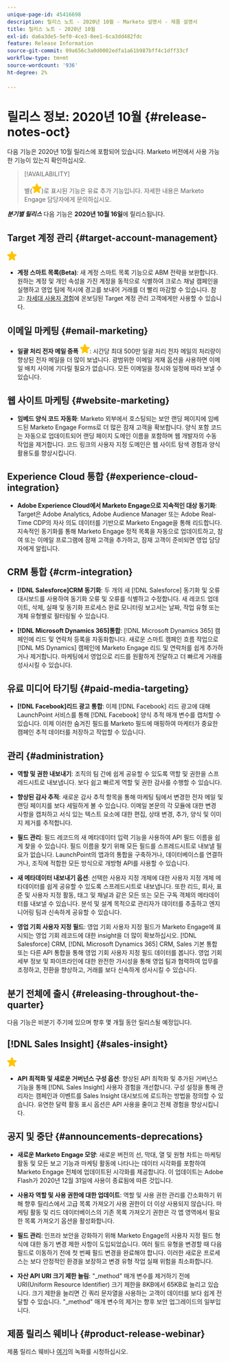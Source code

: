 ```yaml
---
unique-page-id: 45416698
description: 릴리스 노트 - 2020년 10월 - Marketo 설명서 - 제품 설명서
title: 릴리스 노트 - 2020년 10월
exl-id: da6a3de5-5ef0-4ce3-8ee1-6ca3dd482fdc
feature: Release Information
source-git-commit: 09a656c3a0d0002edfa1a61b987bff4c1dff33cf
workflow-type: tm+mt
source-wordcount: '936'
ht-degree: 2%

---
```


# 릴리스 정보: 2020년 10월 {#release-notes-oct}

다음 기능은 2020년 10월 릴리스에 포함되어 있습니다. Marketo 버전에서 사용 가능한 기능이 있는지 확인하십시오.

>[!AVAILABILITY]
>
>별(![](assets/yellow-star.png))로 표시된 기능은 유료 추가 기능입니다. 자세한 내용은 Marketo Engage 담당자에게 문의하십시오.

**_분기별 릴리스_** 다음 기능은 **2020년 10월 16일**&#x200B;에 릴리스됩니다.

## Target 계정 관리 {#target-account-management}

![(별)](assets/yellow-star.png)

* **계정 스마트 목록(Beta)**: 새 계정 스마트 목록 기능으로 ABM 전략을 보완합니다. 원하는 계정 및 개인 속성을 가진 계정을 동적으로 식별하여 크로스 채널 캠페인을 실행하고 영업 팀에 적시에 경고를 보내어 거래를 더 빨리 마감할 수 있습니다. 참고: [차세대 사용자 경험](https://nation.marketo.com/t5/Employee-Blogs/The-Next-Generation-Marketo-Engage-Experience/ba-p/304205)에 온보딩된 Target 계정 관리 고객에게만 사용할 수 있습니다.

## 이메일 마케팅 {#email-marketing}

* **일괄 처리 전자 메일 증폭** ![(별)](assets/yellow-star.png): 시간당 최대 500만 일괄 처리 전자 메일의 처리량이 향상된 전자 메일을 더 많이 보냅니다. 광범위한 이메일 게재 옵션을 사용하면 이메일 배치 사이에 기다릴 필요가 없습니다. 모든 이메일을 정시와 일정에 따라 보낼 수 있습니다.

## 웹 사이트 마케팅 {#website-marketing}

* **임베드 양식 코드 자동화**: Marketo 외부에서 호스팅되는 보안 랜딩 페이지에 임베드된 Marketo Engage Forms로 더 많은 잠재 고객을 확보합니다. 양식 포함 코드는 자동으로 업데이트되어 랜딩 페이지 도메인 이름을 포함하며 웹 개발자의 수동 작업을 제거합니다. 코드 링크의 사용자 지정 도메인은 웹 사이트 탐색 경험과 양식 활용도를 향상시킵니다.

## Experience Cloud 통합 {#experience-cloud-integration}

* **Adobe Experience Cloud에서 Marketo Engage으로 지속적인 대상 동기화**: Target은 Adobe Analytics, Adobe Audience Manager 또는 Adobe Real-Time CDP의 자사 의도 데이터를 기반으로 Marketo Engage을 통해 리드합니다. 지속적인 동기화를 통해 Marketo Engage 정적 목록을 자동으로 업데이트하고, 참여 또는 이메일 프로그램에 잠재 고객을 추가하고, 잠재 고객이 준비되면 영업 담당자에게 알립니다.

## CRM 통합 {#crm-integration}

* **[!DNL Salesforce]CRM 동기화**: 두 개의 새 [!DNL Salesforce] 동기화 및 오류 대시보드를 사용하여 동기화 오류 및 오류를 식별하고 수정합니다. 새 레코드 업데이트, 삭제, 실패 및 동기화 프로세스 완료 모니터링 보고서는 날짜, 작업 유형 또는 개체 유형별로 필터링될 수 있습니다.

* **[!DNL Microsoft Dynamics 365]통합**: [!DNL Microsoft Dynamics 365] 캠페인에 리드 및 연락처 등록을 자동화합니다. 새로운 스마트 캠페인 흐름 작업으로 [!DNL MS Dynamics] 캠페인에 Marketo Engage 리드 및 연락처를 쉽게 추가하거나 제거합니다. 마케팅에서 영업으로 리드를 원활하게 전달하고 더 빠르게 거래를 성사시킬 수 있습니다.

## 유료 미디어 타기팅 {#paid-media-targeting}

* **[!DNL Facebook]리드 광고 통합**: 이제 [!DNL Facebook] 리드 광고에 대해 LaunchPoint 서비스를 통해 [!DNL Facebook] 양식 추적 매개 변수를 캡처할 수 있습니다. 이제 이러한 숨겨진 필드를 Marketo 필드에 매핑하여 마케터가 중요한 캠페인 추적 데이터를 저장하고 작업할 수 있습니다.

## 관리 {#administration}

* **역할 및 권한 내보내기**: 조직의 팀 간에 쉽게 공유할 수 있도록 역할 및 권한을 스프레드시트로 내보냅니다. 보다 쉽고 빠르게 역할 및 권한 감사를 수행할 수 있습니다.

* **향상된 감사 추적**: 새로운 감사 추적 항목을 통해 마케팅 팀에서 변경한 전자 메일 및 랜딩 페이지를 보다 세밀하게 볼 수 있습니다. 이메일 본문의 각 모듈에 대한 변경 사항을 캡처하고 서식 있는 텍스트 요소에 대한 편집, 상태 변경, 추가, 양식 및 이미지 제거를 추적합니다.

* **필드 관리**: 필드 레코드의 새 메타데이터 입력 기능을 사용하여 API 필드 이름을 쉽게 찾을 수 있습니다. 필드 이름을 찾기 위해 모든 필드를 스프레드시트로 내보낼 필요가 없습니다. LaunchPoint의 앱과의 통합을 구축하거나, 데이터베이스를 연결하거나, 조직에 적합한 모든 방식으로 개방형 API를 사용할 수 있습니다.

* **새 메타데이터 내보내기 옵션**: 선택한 사용자 지정 개체에 대한 사용자 지정 개체 메타데이터를 쉽게 공유할 수 있도록 스프레드시트로 내보냅니다. 또한 리드, 회사, 표준 및 사용자 지정 활동, 태그 및 채널과 같은 모든 또는 모든 구독 객체의 메타데이터를 내보낼 수 있습니다. 분석 및 설계 목적으로 관리자가 데이터를 추출하고 엔지니어링 팀과 신속하게 공유할 수 있습니다.

* **영업 기회 사용자 지정 필드**: 영업 기회 사용자 지정 필드가 Marketo Engage에 표시되는 영업 기회 레코드에 대한 insight을 더 많이 확보하십시오. [!DNL Salesforce] CRM, [!DNL Microsoft Dynamics 365] CRM, Sales 기본 통합 또는 다른 API 통합을 통해 영업 기회 사용자 지정 필드 데이터를 봅니다. 영업 기회 세부 정보 및 파이프라인에 대한 완전한 가시성을 통해 영업 팀과 협력하여 업무를 조정하고, 전환을 향상하고, 거래를 보다 신속하게 성사시킬 수 있습니다.

## 분기 전체에 출시 {#releasing-throughout-the-quarter}

다음 기능은 비분기 주기에 있으며 향후 몇 개월 동안 릴리스될 예정입니다.

## [!DNL Sales Insight] {#sales-insight}

![(별)](assets/yellow-star.png)

* **API 최적화 및 새로운 거버넌스 구성 옵션**: 향상된 API 최적화 및 추가된 거버넌스 기능을 통해 [!DNL Sales Insight] 사용자 경험을 개선합니다. 구성 설정을 통해 관리자는 캠페인과 이벤트를 Sales Insight 대시보드에 로드하는 방법을 정의할 수 있습니다. 유연한 달력 활동 표시 옵션은 API 사용을 줄이고 전체 경험을 향상시킵니다.

## 공지 및 중단 {#announcements-deprecations}

* **새로운 Marketo Engage 모양**: 새로운 버전의 선, 막대, 열 및 원형 차트는 마케팅 활동 및 모든 보고 기능과 마케팅 활동에 나타나는 데이터 시각화를 포함하여 Marketo Engage 전체에 업데이트된 시각화를 제공합니다. 이 업데이트는 Adobe Flash가 2020년 12월 31일에 사용이 종료됨에 따른 것입니다.

* **사용자 역할 및 사용 권한에 대한 업데이트**: 역할 및 사용 권한 관리를 간소화하기 위해 향후 릴리스에서 고급 목록 가져오기 사용 권한이 더 이상 사용되지 않습니다. 마케팅 활동 및 리드 데이터베이스의 기존 목록 가져오기 권한은 각 앱 영역에서 필요한 목록 가져오기 옵션을 활성화합니다.

* **필드 관리**: 인프라 보안을 강화하기 위해 Marketo Engage의 사용자 지정 필드 형식에 대한 동기 변경 제한 사항이 도입되었습니다. 여러 필드 유형을 변경할 때 다음 필드로 이동하기 전에 첫 번째 필드 변경을 완료해야 합니다. 이러한 새로운 프로세스는 보다 안정적인 환경을 보장하고 변경 유형 작업 실패 위험을 최소화합니다.

* **자산 API URI 크기 제한 늘림**: &quot;_method&quot; 매개 변수를 제거하기 전에 URI(Uniform Resource Identifier) 크기 제한을 8KB에서 65KB로 늘리고 있습니다. 크기 제한을 늘리면 긴 쿼리 문자열을 사용하는 고객이 데이터를 보다 쉽게 전달할 수 있습니다. &quot;_method&quot; 매개 변수의 제거는 향후 보안 업그레이드의 일부입니다.

## 제품 릴리스 웨비나 {#product-release-webinar}

제품 릴리스 웨비나 [여기](https://engage.marketo.com/Oct_20_Release_OnDemand.html)의 녹화를 시청하십시오.
